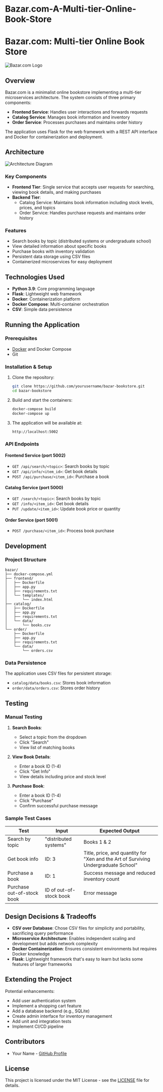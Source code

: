 # Bazar.com-A-Multi-tier-Online-Book-Store
# Bazar.com: Multi-tier Online Book Store

![Bazar.com Logo](https://via.placeholder.com/800x200/3498db/ffffff?text=Bazar.com)

## Overview

Bazar.com is a minimalist online bookstore implementing a multi-tier microservices architecture. The system consists of three primary components:

- **Frontend Service**: Handles user interactions and forwards requests
- **Catalog Service**: Manages book information and inventory
- **Order Service**: Processes purchases and maintains order history

The application uses Flask for the web framework with a REST API interface and Docker for containerization and deployment.

## Architecture

![Architecture Diagram](https://via.placeholder.com/800x400/f5f5f5/333333?text=Bazar.com+Architecture)

### Key Components

- **Frontend Tier**: Single service that accepts user requests for searching, viewing book details, and making purchases
- **Backend Tier**: 
  - Catalog Service: Maintains book information including stock levels, prices, and topics
  - Order Service: Handles purchase requests and maintains order history

### Features

- Search books by topic (distributed systems or undergraduate school)
- View detailed information about specific books
- Purchase books with inventory validation
- Persistent data storage using CSV files
- Containerized microservices for easy deployment

## Technologies Used

- **Python 3.9**: Core programming language
- **Flask**: Lightweight web framework
- **Docker**: Containerization platform
- **Docker Compose**: Multi-container orchestration
- **CSV**: Simple data persistence

## Running the Application

### Prerequisites

- [Docker](https://www.docker.com/get-started) and Docker Compose
- Git

### Installation & Setup

1. Clone the repository:
   ```bash
   git clone https://github.com/yourusername/bazar-bookstore.git
   cd bazar-bookstore
   ```

2. Build and start the containers:
   ```bash
   docker-compose build
   docker-compose up
   ```

3. The application will be available at:
   ```
   http://localhost:5002
   ```

### API Endpoints

#### Frontend Service (port 5002)
- `GET /api/search/<topic>`: Search books by topic
- `GET /api/info/<item_id>`: Get book details
- `POST /api/purchase/<item_id>`: Purchase a book

#### Catalog Service (port 5000)
- `GET /search/<topic>`: Search books by topic
- `GET /info/<item_id>`: Get book details
- `PUT /update/<item_id>`: Update book price or quantity

#### Order Service (port 5001)
- `POST /purchase/<item_id>`: Process book purchase

## Development

### Project Structure

```
bazar/
├── docker-compose.yml
├── frontend/
│   ├── Dockerfile
│   ├── app.py
│   ├── requirements.txt
│   └── templates/
│       └── index.html
├── catalog/
│   ├── Dockerfile
│   ├── app.py
│   ├── requirements.txt
│   └── data/
│       └── books.csv
└── order/
    ├── Dockerfile
    ├── app.py
    ├── requirements.txt
    └── data/
        └── orders.csv
```

### Data Persistence

The application uses CSV files for persistent storage:

- `catalog/data/books.csv`: Stores book information
- `order/data/orders.csv`: Stores order history

## Testing

### Manual Testing

1. **Search Books**:
   - Select a topic from the dropdown
   - Click "Search"
   - View list of matching books

2. **View Book Details**:
   - Enter a book ID (1-4)
   - Click "Get Info"
   - View details including price and stock level

3. **Purchase Book**:
   - Enter a book ID (1-4)
   - Click "Purchase"
   - Confirm successful purchase message

### Sample Test Cases

| Test | Input | Expected Output |
|------|-------|----------------|
| Search by topic | "distributed systems" | Books 1 & 2 |
| Get book info | ID: 3 | Title, price, and quantity for "Xen and the Art of Surviving Undergraduate School" |
| Purchase a book | ID: 1 | Success message and reduced inventory count |
| Purchase out-of-stock book | ID of out-of-stock book | Error message |

## Design Decisions & Tradeoffs

- **CSV over Database**: Chose CSV files for simplicity and portability, sacrificing query performance
- **Microservice Architecture**: Enables independent scaling and development but adds network complexity
- **Docker Containerization**: Ensures consistent environments but requires Docker knowledge
- **Flask**: Lightweight framework that's easy to learn but lacks some features of larger frameworks

## Extending the Project

Potential enhancements:

- Add user authentication system
- Implement a shopping cart feature
- Add a database backend (e.g., SQLite)
- Create admin interface for inventory management
- Add unit and integration tests
- Implement CI/CD pipeline

## Contributors

- Your Name - [GitHub Profile](https://github.com/yourusername)

## License

This project is licensed under the MIT License - see the [LICENSE](LICENSE) file for details.
